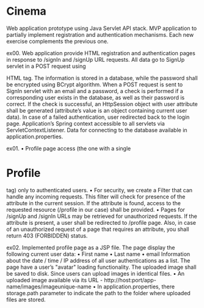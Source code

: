 # Cinema

  Web application prototype using Java Servlet API stack. 
MVP application to partially implement registration and authentication mechanisms.
Each new exercise complements the previous one.

ex00.
	Web application provide HTML registration and authentication pages in response to /signIn and /signUp URL requests.
All data go to SignUp servlet in a POST request using <form> HTML tag. The information is stored in a database, while the password shall be encrypted using BCrypt algorithm. 
  When a POST request is sent to SignIn servlet with an email and a password, a check is performed if a corresponding user exists in the database, as well as their password is correct.
If the check is successful, an HttpSession object with user attribute shall be generated (attribute’s value is an object containing current user data).
In case of a failed authentication, user redirected back to the login page. Application’s Spring context  accessible to all servlets via ServletContextListener. 
Data for connecting to the database available in application.properties.

ex01.
• Profile page access (the one with a single <h1>Profile</h1> tag) only to authenticated users.
• For security, we create a Filter that can handle any incoming requests. This filter will check for presence of the attribute in the current session. 
  If the attribute is found, access to the requested resource (/profile in our case) shall be provided.
• Pages for /signUp and /signIn URLs may be retrieved for unauthorized requests. If the attribute is present, a user shall be redirected to /profile page. 
  Also, in case of an unauthorized request of a page that requires an attribute, you shall return 403 (FORBIDDEN) status.

ex02.
  Implemented profile page as a JSP file. The page display the following current user data:
  • First name
  • Last name
  • email
Information about the date / time / IP address of all user authentications as a list.
The page have a user’s "avatar" loading functionality. The uploaded image shall be saved to disk. Since users can upload images in identical files.
  • An uploaded image available via its URL - http://host:port/app-name/images/imageunique-name
  • In application.properties, there storage.path parameter to indicate the path to the folder where uploaded files are stored.
